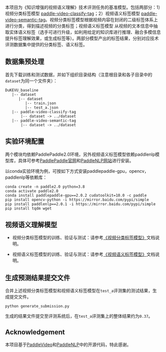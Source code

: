 本项目为《知识增强的视频语义理解》技术评测任务的基准模型。包括两部分：1）视频分类标签模型 [paddle-video-classify-tag](./paddle-video-classify-tag)；2）视频语义标签模型 [paddle-video-semantic-tag](./paddle-video-semantic-tag)。视频分类标签模型根据视频内容在封闭的二级标签体系上进行分类，得到描述视频的分类标签；视频语义标签模型 从视频的文本信息中抽取实体语义标签（选手可进行升级，如利用给定的知识库进行推理、融合多模信息提升标签理解效果，或生成标签等）。两部分模型产出的标签结果，分别对应技术评测数据集中提供的分类标签、语义标签。

## 数据集预处理

首先下载训练和测试数据，并如下组织目录结构（注意根目录和各子目录中的`dataset`为同一个文件夹）：

```
DuKEVU_baseline
   |-- dataset
      |-- dataset
         |-- train.json
         |-- test_a.json
   |-- paddle-video-classify-tag
       |-- dataset -> ../dataset
   |-- paddle-video-semantic-tag
       |-- dataset -> ../dataset
```

## 实验环境配置

两个模块均依赖PaddlePaddle2.0环境，另外视频语义标签模型依赖paddlenlp模型库，具体可参考[PaddlePaddle官网](https://www.paddlepaddle.org.cn)和[PaddleNLP网站](https://github.com/PaddlePaddle/PaddleNLP)进行安装。

以conda实验环境为例，可按如下方式安装paddlepaddle-gpu，opencv，paddlenlp等依赖库：

```
conda create -n paddle2.0 python=3.8
conda activate paddle2.0
conda install paddlepaddle-gpu==2.0.2 cudatoolkit=10.0 -c paddle
pip install opencv-python -i https://mirror.baidu.com/pypi/simple
pip install paddlenlp==2.0.1 -i https://mirror.baidu.com/pypi/simple
pip install tqdm wget
```

## 视频语义理解模型

-  视频分类标签模型的训练、验证与测试：请参考[《视频分类标签模型》](./paddle-video-classify-tag/README.md)文档说明。

-  视频语义标签模型的训练、验证与测试：请参考[《视频语义标签模型》](./paddle-video-semantic-tag/README.md)文档说明。

## 生成预测结果提交文件

合并上述视频分类标签模型和视频语义标签模型在`test_a`评测集的测试结果，生成提交文件。

```
python generate_submission.py
```

生成的结果文件提交至评测系统后，在`test_a`评测集上的整体结果约为`0.37`。

## Acknowledgement

本项目基于[PaddleVideo](https://github.com/PaddlePaddle/PaddleVideo/tree/application/VideoTag)和[PaddleNLP](https://github.com/PaddlePaddle/PaddleNLP/tree/develop/examples/information_extraction/msra_ner)中的开源代码，特此感谢。
